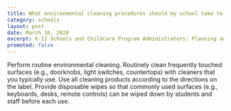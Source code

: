 ```yaml
---
title: What environmental cleaning procedures should my school take to keep staff and students healthy?
category: schools
layout: post
date: March 16, 2020
excerpt: K-12 Schools and Childcare Program Administrators: Planning and Preparedness
promoted: false
---
```


Perform routine environmental cleaning. Routinely clean frequently touched surfaces (e.g., doorknobs, light switches, countertops) with cleaners that you typically use. Use all cleaning products according to the directions on the label. Provide disposable wipes so that commonly used surfaces (e.g., keyboards, desks, remote controls) can be wiped down by students and staff before each use.

